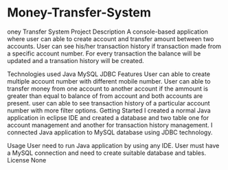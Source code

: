 # Money-Transfer-System
oney Transfer System
Project Description
A console-based application where user can able to create account and transfer amount between two accounts. User can see his/her transaction history if transaction made from a specific account number. For every transaction the balance will be updated and a transation history will be created.

Technologies used
Java
MySQL
JDBC
Features
User can able to create multiple account number with different mobile number.
User can able to transfer money from one account to another account if the ammount is greater than equal to balance of from account and both accounts are present.
user can able to see transaction history of a particular account number with more filter options.
Getting Started
I created a normal Java application in eclipse IDE and created a database and two table one for account management and another for transaction history management. I connected Java application to MySQL database using JDBC technology.

Usage
User need to run Java application by using any IDE.
User must have a MySQL connection and need to create suitable database and tables.
License
None
